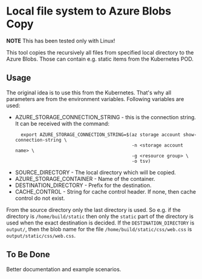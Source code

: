 # Local file system to Azure Blobs Copy

**NOTE** This has been tested only with Linux!

This tool copies the recursively all files from specified local directory to the Azure Blobs.
Those can contain e.g. static items from the Kubernetes POD.

## Usage

The original idea is to use this from the Kubernetes. That's why all parameters are from the
environment variables. Following variables are used:

* AZURE_STORAGE_CONNECTION_STRING - this is the connection string. It can be received with the
  command:
  ```
    export AZURE_STORAGE_CONNECTION_STRING=$(az storage account show-connection-string \
                                             -n <storage account name> \
                                             -g <resource group> \
                                             -o tsv)
  ```
* SOURCE_DIRECTORY - The local directory which will be copied.
* AZURE_STORAGE_CONTAINER - Name of the container.
* DESTINATION_DIRECTORY - Prefix for the destination.
* CACHE_CONTROL - String for cache control header. If none, then cache control do not exist.

From the source directory only the last directory is used. So e.g. if the directory is 
`/home/build/static` then only the `static` part of the directory is used when the exact 
destination is decided. If the `DESTINATION_DIRECTORY` is `output/`, then the blob name for the 
file `/home/build/static/css/web.css` is `output/static/css/web.css`. 


## To Be Done

Better documentation and example scenarios.